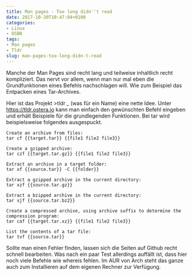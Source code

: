 ```yaml
---
title: Man pages - Too long didn''t read
date: 2017-10-30T10:47:04+0100
categories:
- Linux
- OSBN
tags:
- Man pages
- Tldr
slug: man-pages-too-long-didn-t-read
---
```

Manche der Man Pages sind recht lang und teilweise inhaltlich recht kompliziert. Das nervt vor allem, wenn man nur mal eben die Grundfunktionen eines Befehls nachschlagen will. Wie zum Beispiel das Entpacken eines Tar-Archives.

Hier ist das Projekt &gt;tldr _ (was für ein Name) eine nette Idee. Unter https://tldr.ostera.io kann man einfach den gewünschten Befehl eingeben und erhält Beispiele für die grundlegenden Funktionen. Bei tar wird beispielsweise folgendes ausgespuckt.

<pre>
<code>Create an archive from files:
tar cf {{target.tar}} {{file1 file2 file3}}

Create a gzipped archive:
tar czf {{target.tar.gz}} {{file1 file2 file3}}

Extract an archive in a target folder:
tar xf {{source.tar}} -C {{folder}}

Extract a gzipped archive in the current directory:
tar xzf {{source.tar.gz}}

Extract a bzipped archive in the current directory:
tar xjf {{source.tar.bz2}}

Create a compressed archive, using archive suffix to determine the compression program:
tar caf {{target.tar.xz}} {{file1 file2 file3}}

List the contents of a tar file:
tar tvf {{source.tar}}</code>
</pre>

Sollte man einen Fehler finden, lassen sich die Seiten auf Github recht schnell bearbeiten. Was nach ein paar Test allerdings auffällt ist, dass hier noch viele Befehle wie whereis fehlen. Im AUR von Arch steht das ganze auch zum Installieren auf dem eigenen Rechner zur Verfügung.
